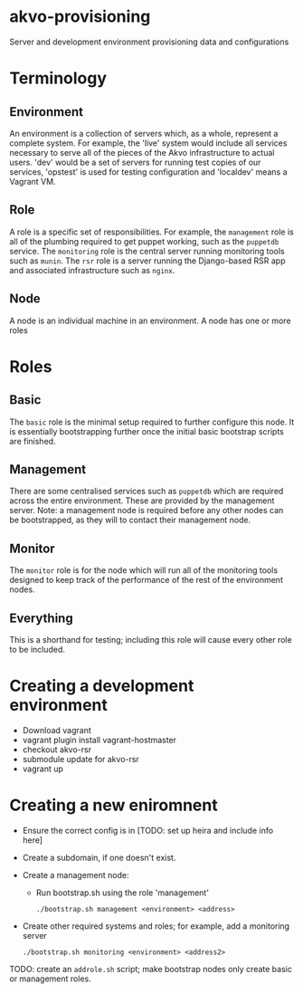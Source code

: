 akvo-provisioning
=================

Server and development environment provisioning data and configurations


Terminology
===

Environment
---

An environment is a collection of servers which, as a whole, represent a complete system. For example, the 'live' system would include all services necessary to serve all of the pieces of the Akvo infrastructure to actual users. 'dev' would be a set of servers for running test copies of our services, 'opstest' is used for testing configuration and 'localdev' means a Vagrant VM.

Role
---
A role is a specific set of responsibilities. For example, the `management` role is all of the plumbing required to get puppet working, such as the `puppetdb` service. The `monitoring` role is the central server running monitoring tools such as `munin`. The `rsr` role is a server running the Django-based RSR app and associated infrastructure such as `nginx`.

Node
---
A node is an individual machine in an environment. A node has one or more roles

Roles
===

Basic
---
The `basic` role is the minimal setup required to further configure this node. It is essentially bootstrapping further once the initial basic bootstrap scripts are finished.

Management
---
There are some centralised services such as `puppetdb` which are required across the entire environment. These are provided by the management server. Note: a management node is required before any other nodes can be bootstrapped, as they will to contact their management node.

Monitor
---
The `monitor` role is for the node which will run all of the monitoring tools designed to keep track of the performance of the rest of the environment nodes.

Everything
---
This is a shorthand for testing; including this role will cause every other role to be included.


Creating a development environment
===
* Download vagrant
* vagrant plugin install vagrant-hostmaster
* checkout akvo-rsr
* submodule update for akvo-rsr
* vagrant up

Creating a new eniromnent
===
* Ensure the correct config is in [TODO: set up heira and include info here]

* Create a subdomain, if one doesn't exist.

* Create a management node:
	* Run bootstrap.sh using the role 'management'

		```
		./bootstrap.sh management <environment> <address>
		```
		
* Create other required systems and roles; for example, add a monitoring server
	```
	./bootstrap.sh monitoring <environment> <address2>
	```
	
TODO: create an `addrole.sh` script; make bootstrap nodes only create basic or management roles.